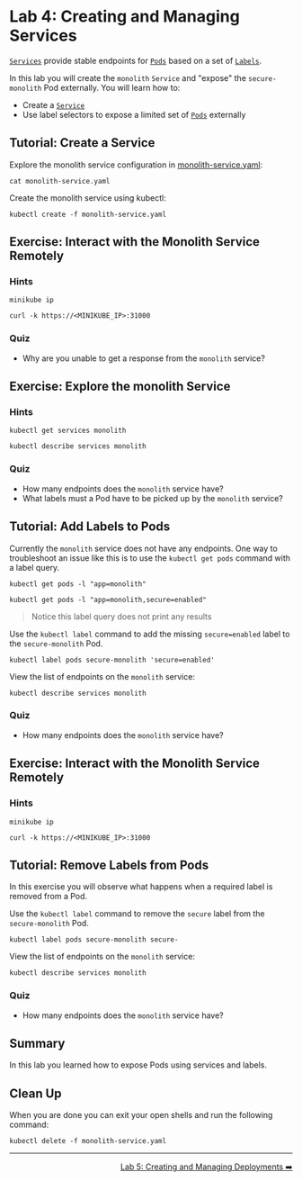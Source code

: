 # Lab 4: Creating and Managing Services

[`Services`][services] provide stable endpoints for [`Pods`][pods] based on a
set of [`Labels`][labels].

In this lab you will create the `monolith` `Service` and "expose" the
`secure-monolith` Pod externally. You will learn how to:

* Create a [`Service`][services]
* Use label selectors to expose a limited set of [`Pods`][pods] externally

[services]: http://kubernetes.io/docs/user-guide/services/
[pods]: http://kubernetes.io/docs/user-guide/pods/
[labels]: http://kubernetes.io/docs/user-guide/labels/

## Tutorial: Create a Service

Explore the monolith service configuration in
[monolith-service.yaml](./monolith-service.yaml):

```
cat monolith-service.yaml
```

Create the monolith service using kubectl:

```
kubectl create -f monolith-service.yaml
```

## Exercise: Interact with the Monolith Service Remotely

### Hints

```
minikube ip
```

```
curl -k https://<MINIKUBE_IP>:31000
```

### Quiz

* Why are you unable to get a response from the `monolith` service?

## Exercise: Explore the monolith Service

### Hints

```
kubectl get services monolith
```

```
kubectl describe services monolith
```

### Quiz

* How many endpoints does the `monolith` service have?
* What labels must a Pod have to be picked up by the `monolith` service?

## Tutorial: Add Labels to Pods

Currently the `monolith` service does not have any endpoints. One way to
troubleshoot an issue like this is to use the `kubectl get pods` command with a
label query.

```
kubectl get pods -l "app=monolith"
```

```
kubectl get pods -l "app=monolith,secure=enabled"
```

> Notice this label query does not print any results

Use the `kubectl label` command to add the missing `secure=enabled` label to the
`secure-monolith` Pod.

```
kubectl label pods secure-monolith 'secure=enabled'
```

View the list of endpoints on the `monolith` service:

```
kubectl describe services monolith
```

### Quiz

* How many endpoints does the `monolith` service have?

## Exercise: Interact with the Monolith Service Remotely

### Hints

```
minikube ip
```

```
curl -k https://<MINIKUBE_IP>:31000
```

## Tutorial: Remove Labels from Pods

In this exercise you will observe what happens when a required label is removed
from a Pod.

Use the `kubectl label` command to remove the `secure` label from the
`secure-monolith` Pod.

```
kubectl label pods secure-monolith secure-
```

View the list of endpoints on the `monolith` service:

```
kubectl describe services monolith
```

### Quiz

* How many endpoints does the `monolith` service have?

## Summary

In this lab you learned how to expose Pods using services and labels.

## Clean Up

When you are done you can exit your open shells and run the following command:

```
kubectl delete -f monolith-service.yaml
```

-----

<p align="right"><a href="../5-deployments">Lab 5: Creating and Managing Deployments ➡️</a></p>
